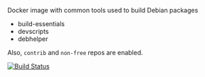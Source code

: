 Docker image with common tools used to build Debian packages

- build-essentials
- devscripts
- debhelper

Also, `contrib` and `non-free` repos are enabled.

[![Build Status](https://semaphoreci.com/api/v1/projects/e103f8b8-ed82-4075-a82e-871ff93f7ea9/611419/badge.svg)](https://semaphoreci.com/sanya_m/debian-build-essentials)
